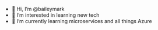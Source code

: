 - 👋 Hi, I’m @baileymark
- 👀 I’m interested in learning new tech
- 🌱 I’m currently learning microservices and all things Azure

<!---
baileymark/baileymark is a ✨ special ✨ repository because its `README.md` (this file) appears on your GitHub profile.
You can click the Preview link to take a look at your changes.
--->
